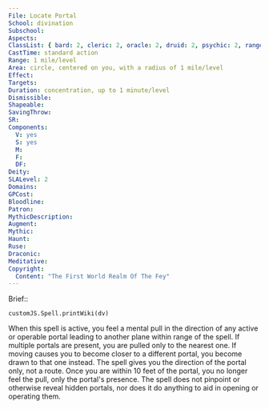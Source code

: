 ```yaml
---
File: Locate Portal
School: divination
Subschool: 
Aspects: 
ClassList: { bard: 2, cleric: 2, oracle: 2, druid: 2, psychic: 2, ranger: 1, shaman: 2, sorcerer: 2, wizard: 2, summoner: 2, unchained summoner: 2, witch: 2 }
CastTime: standard action
Range: 1 mile/level
Area: circle, centered on you, with a radius of 1 mile/level
Effect: 
Targets: 
Duration: concentration, up to 1 minute/level
Dismissible: 
Shapeable: 
SavingThrow: 
SR: 
Components:
  V: yes
  S: yes
  M: 
  F: 
  DF: 
Deity: 
SLALevel: 2
Domains: 
GPCost: 
Bloodline: 
Patron: 
MythicDescription: 
Augment: 
Mythic: 
Haunt: 
Ruse: 
Draconic: 
Meditative: 
Copyright:
  Content: "The First World Realm Of The Fey"
---
```

Brief:: 

```dataviewjs
customJS.Spell.printWiki(dv)
```

When this spell is active, you feel a mental pull in the direction of any active or operable portal leading to another plane within range of the spell. If multiple portals are present, you are pulled only to the nearest one. If moving causes you to become closer to a different portal, you become drawn to that one instead. The spell gives you the direction of the portal only, not a route. Once you are within 10 feet of the portal, you no longer feel the pull, only the portal's presence. The spell does not pinpoint or otherwise reveal hidden portals, nor does it do anything to aid in opening or operating them.
